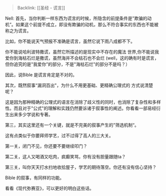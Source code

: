 > Backlink: [[圣经 - 谎言]]

Nell: 首先，当你判断一样东西为谎言的时候，所隐含的前提条件是"欺骗的动机”。如果这个前提不成立，即没有欺骗的动机，那么不符合事实的东西也不能被称之为谎言。

比如，你不能说天气预报不准确是谎言，虽然它说下雨八成都不下。

你不能说哈利波特撒谎，虽然它所描述的是现实中不存在的魔法
世界,你不能说我爱你到海枯石烂是撒谎，虽然海并不会枯石也不会烂
(well，这的确有时是谎言，但你追究的是"我爱你”的部分，不是"海枯石烂"的部分不是吗？）

因此，说Bible 是谎言肯定是不对的。

其次，既然叙事“漏洞百出"，为什么不用更基础、更精确公理式的
方式说清楚呢？

这是因为那种精确的公理式的语言在消除了歧义性的同时，也消除了复杂性和多样性。而且对于"公式"的理解和实践仍然要诉诸于叙事性的阐述。你看看一部易经衍生出来多少学说和专著。

第三，其实这里还有一个关键，就是不完美的叙事产生的"筛选机制“。

这有点类似于你要拜师学艺，过不过得了高人的三大关。

第一关，闭门不见，你还要不要继续叩门？

第二关，这人又喝酒又吃肉，疯癫笑骂，你有没有胆量跟随ta？

第三关，叫你天天打水扫地收拾屋子，学艺的期待落空。你还有没有信心坚持？

Bible 的叙事，有同样的功能。

看看《现代弥赛亚》，可以更好的明白这些话。

